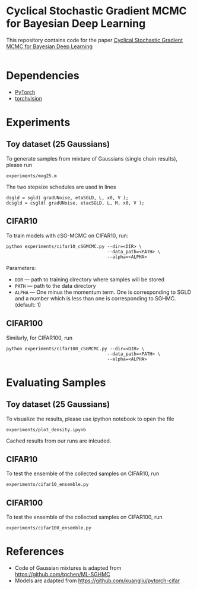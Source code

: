 # Cyclical Stochastic Gradient MCMC for Bayesian Deep Learning

This repository contains code for the paper
[Cyclical Stochastic Gradient MCMC for Bayesian Deep Learning]()

```bibtex

```

# Dependencies
* [PyTorch](http://pytorch.org/)
* [torchvision](https://github.com/pytorch/vision/)

# Experiments
## Toy dataset (25 Gaussians)

To generate samples from mixture of Gaussians (single chain results), please run

```
experiments/mog25.m
```
The two stepsize schedules are used in lines

    dsgld = sgld( gradUNoise, etaSGLD, L, x0, V );
    dcsgld = csgld( gradUNoise, etacSGLD, L, M, x0, V );

## CIFAR10
To train models with cSG-MCMC on CIFAR10, run:
```
python experiments/cifar10_cSGMCMC.py --dir=<DIR> \
                                      --data_path=<PATH> \
                                      --alpha=<ALPHA>
```
Parameters:

* ```DIR``` &mdash; path to training directory where samples will be stored
* ```PATH``` &mdash; path to the data directory
* ```ALPHA``` &mdash; One minus the momentum term. One is corresponding to SGLD and a number which is less than one is corresponding to SGHMC. (default: 1)

## CIFAR100

Similarly, for CIFAR100, run

```
python experiments/cifar100_cSGMCMC.py --dir=<DIR> \
                                      --data_path=<PATH> \
                                      --alpha=<ALPHA>
```

# Evaluating Samples
## Toy dataset (25 Gaussians)
To visualize the results, please use ipython notebook to open the file
```
experiments/plot_density.ipynb
```
Cached results from our runs are inlcuded.

## CIFAR10
To test the ensemble of the collected samples on CIFAR10, run
```
experiments/cifar10_ensemble.py
```

## CIFAR100
To test the ensemble of the collected samples on CIFAR100, run
```
experiments/cifar100_ensemble.py
```

# References
* Code of Gaussian mixtures is adapted from https://github.com/tqchen/ML-SGHMC
* Models are adapted from https://github.com/kuangliu/pytorch-cifar